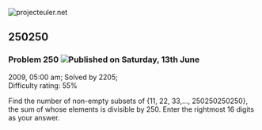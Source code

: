 ![projecteuler.net](images/print_page_logo.png)

## 250250

### Problem 250 ![](images/icon_info.png)Published on Saturday, 13th June
2009, 05:00 am; Solved by 2205;  
Difficulty rating: 55%

Find the number of non-empty subsets of {11, 22, 33,..., 250250250250}, the
sum of whose elements is divisible by 250. Enter the rightmost 16 digits as
your answer.

  
  

